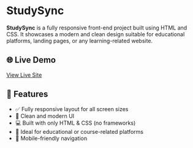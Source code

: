 # StudySync

**StudySync** is a fully responsive front-end project built using HTML and CSS. It showcases a modern and clean design suitable for educational platforms, landing pages, or any learning-related website.

## 🌐 Live Demo

[View Live Site](https://quiet-fox-6de889.netlify.app/#logo)

## 🚀 Features

- ✅ Fully responsive layout for all screen sizes
- 🎨 Clean and modern UI
- 💻 Built with only HTML & CSS (no frameworks)
- 🧠 Ideal for educational or course-related platforms
- 📱 Mobile-friendly navigation
